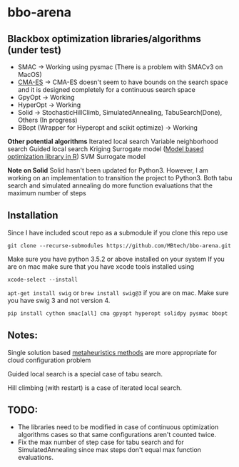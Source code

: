 # bbo-arena

## Blackbox optimization libraries/algorithms (under test)
- SMAC -> Working using pysmac (There is a problem with SMACv3 on MacOS)
- [CMA-ES](https://github.com/CMA-ES/pycma) -> CMA-ES doesn't seem to have bounds on the search space and it is designed completely for a continuous search space
- GpyOpt -> Working
- HyperOpt -> Working
- Solid -> StochasticHillClimb, SimulatedAnnealing, TabuSearch(Done), Others (In progress)
- BBopt (Wrapper for Hyperopt and scikit optimize) -> Working

**Other potential algorithms**
Iterated local search
Variable neighborhood search
Guided local search
Kriging Surrogate model ([Model based optimization library in R](https://github.com/mlr-org/mlrMBO))
SVM Surrogate model

**Note on Solid**
Solid hasn't been updated for Python3. However, I am working on an implementation to transition the project to Python3.
Both tabu search and simulated annealing do more function evaluations that the maximum number of steps

## Installation
Since I have included scout repo as a submodule if you clone this repo use

`git clone --recurse-submodules https://github.com/MBtech/bbo-arena.git`

Make sure you have python 3.5.2 or above installed on your system
If you are on mac make sure that you have xcode tools installed using

`xcode-select --install`


`apt-get install swig` or `brew install swig@3` if you are on mac. Make sure you have swig 3 and not version 4.

`pip install cython smac[all] cma gpyopt hyperopt solidpy pysmac bbopt`

## Notes:
Single solution based [metaheuristics methods](https://en.wikipedia.org/wiki/Metaheuristic) are more appropriate for cloud configuration problem

Guided local search is a special case of tabu search.

Hill climbing (with restart) is a case of iterated local search.


## TODO:
- The libraries need to be modified in case of continuous optimization algorithms cases so that same configurations aren't counted twice.
- Fix the max number of step case for tabu search and for SimulatedAnnealing since max steps don't equal max function evaluations.
